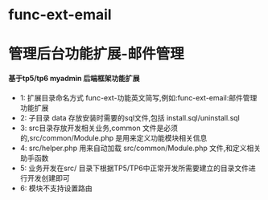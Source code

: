 # func-ext-email
# 管理后台功能扩展-邮件管理

#### 基于tp5/tp6 myadmin 后端框架功能扩展
 - 1: 扩展目录命名方式 func-ext-功能英文简写,例如:func-ext-email:邮件管理功能扩展
 - 2: 子目录 data 存放安装时需要的sql文件,包括 install.sql/uninstall.sql
 - 3: src目录存放开发相关业务,common 文件是必须的,src/common/Module.php 是用来定义功能模块相关信息
 - 4: src/helper.php 用来自动加载 src/common/Module.php 文件,和定义相关助手函数
 - 5: 业务开发在src/ 目录下根据TP5/TP6中正常开发所需要建立的目录文件进行开发创建即可
 - 6: 模块不支持设置路由
